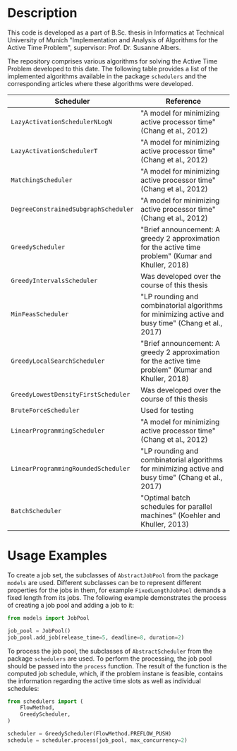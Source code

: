 # Description

This code is developed as a part of B.Sc. thesis in Informatics at Technical University of Munich "Implementation and
Analysis of Algorithms for the Active Time Problem", supervisor: Prof. Dr. Susanne Albers.

The repository comprises various algorithms for solving the Active Time Problem developed to this date. The following
table provides a list of the implemented algorithms available in the package `schedulers` and the corresponding
articles where these algorithms were developed.

| Scheduler                            | Reference                                                                                            |
|--------------------------------------|------------------------------------------------------------------------------------------------------|
| `LazyActivationSchedulerNLogN`       | "A model for minimizing active processor time" (Chang et al., 2012)                                  |
| `LazyActivationSchedulerT`           | "A model for minimizing active processor time" (Chang et al., 2012)                                  |
| `MatchingScheduler`                  | "A model for minimizing active processor time" (Chang et al., 2012)                                  |
| `DegreeConstrainedSubgraphScheduler` | "A model for minimizing active processor time" (Chang et al., 2012)                                  |
| `GreedyScheduler`                    | "Brief announcement: A greedy 2 approximation for the active time problem" (Kumar and Khuller, 2018) |
| `GreedyIntervalsScheduler`           | Was developed over the course of this thesis                                                         |
| `MinFeasScheduler`                   | "LP rounding and combinatorial algorithms for minimizing active and busy time" (Chang et al., 2017)  |
| `GreedyLocalSearchScheduler`         | "Brief announcement: A greedy 2 approximation for the active time problem" (Kumar and Khuller, 2018) |
| `GreedyLowestDensityFirstScheduler`  | Was developed over the course of this thesis                                                         |
| `BruteForceScheduler`                | Used for testing                                                                                     |
| `LinearProgrammingScheduler`         | "A model for minimizing active processor time" (Chang et al., 2012)                                  |
| `LinearProgrammingRoundedScheduler`  | "LP rounding and combinatorial algorithms for minimizing active and busy time" (Chang et al., 2017)  |
| `BatchScheduler`                     | "Optimal batch schedules for parallel machines" (Koehler and Khuller, 2013)                          |

# Usage Examples

To create a job set, the subclasses of `AbstractJobPool` from the package `models` are used. Different subclasses can be
to represent different properties for the jobs in them, for example `FixedLengthJobPool` demands a fixed length from its
jobs. The following example demonstrates the process of creating a job pool and adding a job to it:

```python
from models import JobPool

job_pool = JobPool()
job_pool.add_job(release_time=5, deadline=8, duration=2)
```

To process the job pool, the subclasses of `AbstractScheduler` from the package `schedulers` are used. To perform the
processing, the job pool should be passed into the `process` function. The result of the function is the computed job
schedule, which, if the problem instane is feasible, contains the information regarding the active time slots as well as
individual schedules:

```python
from schedulers import (
    FlowMethod,
    GreedyScheduler,
)

scheduler = GreedyScheduler(FlowMethod.PREFLOW_PUSH)
schedule = scheduler.process(job_pool, max_concurrency=2)
```
